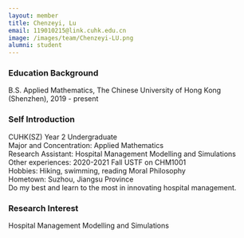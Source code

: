 ```yaml
---
layout: member
title: Chenzeyi, Lu
email: 119010215@link.cuhk.edu.cn
image: /images/team/Chenzeyi-LU.png
alumni: student
---
```


### Education Background
B.S. Applied Mathematics, The Chinese University of Hong Kong (Shenzhen), 2019 - present

### Self Introduction
CUHK(SZ) Year 2 Undergraduate <br/>
Major and Concentration: Applied Mathematics <br/> 
Research Assistant: Hospital Management Modelling and Simulations <br/>
Other experiences: 2020-2021 Fall USTF on CHM1001 <br/>
Hobbies: Hiking, swimming, reading Moral Philosophy <br/>
Hometown: Suzhou, Jiangsu Province <br/>
Do my best and learn to the most in innovating hospital management.

### Research Interest
Hospital Management Modelling and Simulations
